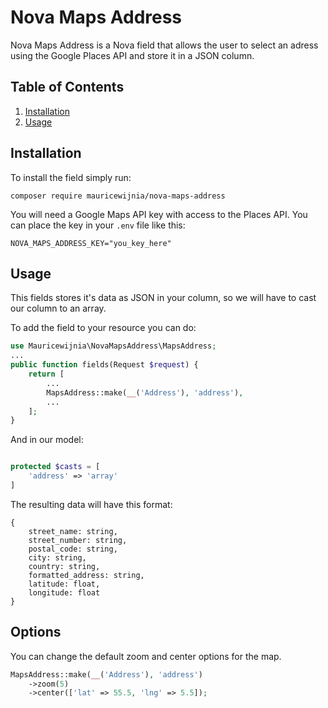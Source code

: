 # Nova Maps Address
Nova Maps Address is a Nova field that allows the user to select an adress using the Google Places API and store it in a JSON column.

## Table of Contents

1. [Installation](#installation)
2. [Usage](#usage)

## Installation

To install the field simply run:
```
composer require mauricewijnia/nova-maps-address
```

You will need a Google Maps API key with access to the Places API. You can place the key in your `.env` file like this:
```
NOVA_MAPS_ADDRESS_KEY="you_key_here"
```

## Usage
This fields stores it's data as JSON in your column, so we will have to cast our column to an array.

To add the field to your resource you can do:

```php
use Mauricewijnia\NovaMapsAddress\MapsAddress;
...
public function fields(Request $request) {
    return [
        ...
        MapsAddress::make(__('Address'), 'address'),
        ...
    ];
}
```

And in our model:
```php

protected $casts = [
    'address' => 'array'
]

```

The resulting data will have this format:
```
{
    street_name: string,
    street_number: string,
    postal_code: string,
    city: string,
    country: string,
    formatted_address: string,
    latitude: float,
    longitude: float
}
```

## Options

You can change the default zoom and center options for the map.
```php
MapsAddress::make(__('Address'), 'address')
    ->zoom(5)
    ->center(['lat' => 55.5, 'lng' => 5.5]);
```




